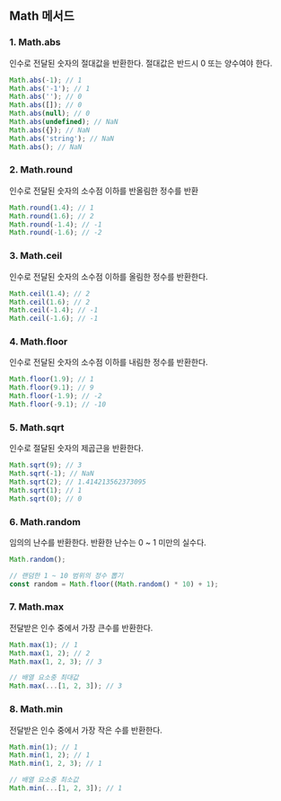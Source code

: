 ## Math 메서드



### 1. Math.abs

인수로 전달된 숫자의 절대값을 반환한다. 절대값은 반드시 0 또는 양수여야 한다.

```javascript
Math.abs(-1); // 1
Math.abs('-1'); // 1
Math.abs(''); // 0
Math.abs([]); // 0
Math.abs(null); // 0
Math.abs(undefined); // NaN
Math.abs({}); // NaN
Math.abs('string'); // NaN
Math.abs(); // NaN
```



### 2. Math.round

인수로 전달된 숫자의 소수점 이하를 반올림한 정수를 반환

```javascript
Math.round(1.4); // 1
Math.round(1.6); // 2
Math.round(-1.4); // -1
Math.round(-1.6); // -2
```



### 3. Math.ceil

인수로 전달된 숫자의 소수점 이하를 올림한 정수를 반환한다.

```javascript
Math.ceil(1.4); // 2
Math.ceil(1.6); // 2
Math.ceil(-1.4); // -1
Math.ceil(-1.6); // -1
```



### 4. Math.floor

인수로 전달된 숫자의 소수점 이하를 내림한 정수를 반환한다.

```javascript
Math.floor(1.9); // 1
Math.floor(9.1); // 9
Math.floor(-1.9); // -2
Math.floor(-9.1); // -10
```



### 5. Math.sqrt

인수로 절달된 숫자의 제곱근을 반환한다.

```javascript
Math.sqrt(9); // 3
Math.sqrt(-1); // NaN
Math.sqrt(2); // 1.414213562373095
Math.sqrt(1); // 1
Math.sqrt(0); // 0
```



### 6. Math.random

임의의 난수를 반환한다. 반환한 난수는 0 ~ 1 미만의 실수다. 

```javascript
Math.random();

// 랜덤한 1 ~ 10 범위의 정수 뽑기
const random = Math.floor((Math.random() * 10) + 1);
```



### 7. Math.max

전달받은 인수 중에서 가장 큰수를 반환한다.

```javascript
Math.max(1); // 1
Math.max(1, 2); // 2
Math.max(1, 2, 3); // 3

// 배열 요소중 최대값
Math.max(...[1, 2, 3]); // 3
```



### 8. Math.min

전달받은 인수 중에서 가장 작은 수를 반환한다.

```javascript
Math.min(1); // 1
Math.min(1, 2); // 1
Math.min(1, 2, 3); // 1

// 배열 요소중 최소값
Math.min(...[1, 2, 3]); // 1
```

